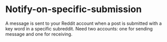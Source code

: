 # Notify-on-specific-submission
A message is sent to your Reddit account when a post is submitted with a key word in a specific subreddit. Need two accounts: one for sending message and one for receiving.


